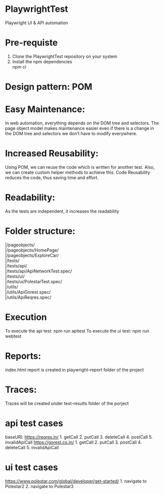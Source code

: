 # PlaywrightTest
Playwright UI &amp; API automation

# Pre-requiste
1. Clone the PlaywrightTest repository on your system
2. Install the npm dependencies <br />
   npm ci

# Design pattern: POM
# Easy Maintenance: 
  In web automation, everything depends on the DOM tree and selectors. The page object model makes maintenance easier even if there is a change in the DOM tree and selectors we don’t have to modify everywhere. 
# Increased Reusability: 
  Using POM, we can reuse the code which is written for another test. Also, we can create custom helper methods to achieve this. Code Reusability reduces the code, thus saving time and effort.
# Readability: 
  As the tests are independent, it increases the readability

# Folder structure:
|/pageobjects/ <br />
|/pageobjects/HomePage/ <br />
|/pageobjects/ExploreCar/ <br />
|/tests/ <br />
|/tests/api/ <br />
|/tests/api/ApiNetworkTest.spec/ <br />
|/tests/ui/ <br />
|/tests/ui/PolestarTest.spec/ <br />
|/utils/ <br />
|/utils/ApiGorest.spec/ <br />
|/utils/ApiReqres.spec/ <br />

# Execution
To execute the api test: npm run apitest
To execute the ui test: npm run webtest

# Reports:
index.html report is created in playwright-report folder of the project

# Traces:
Traces will be created under test-results folder of the porject

# api test cases 
baseURI: 
	https://reqres.in/ 
		1. getCall
		2. putCall
		3. deleteCall
		4. postCall
		5. invalidApiCall
	https://gorest.co.in/
		1. getCall
		2. putCall
		3. postCall
		4. deleteCall
		5. invalidApiCall

# ui test cases
https://www.polestar.com/global/developer/get-started/
	1. navigate to Polestar2
	2. navigate to Polestar3
  
